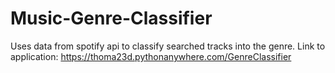 # Music-Genre-Classifier
Uses data from spotify api to classify searched tracks into the genre.
Link to application: https://thoma23d.pythonanywhere.com/GenreClassifier
